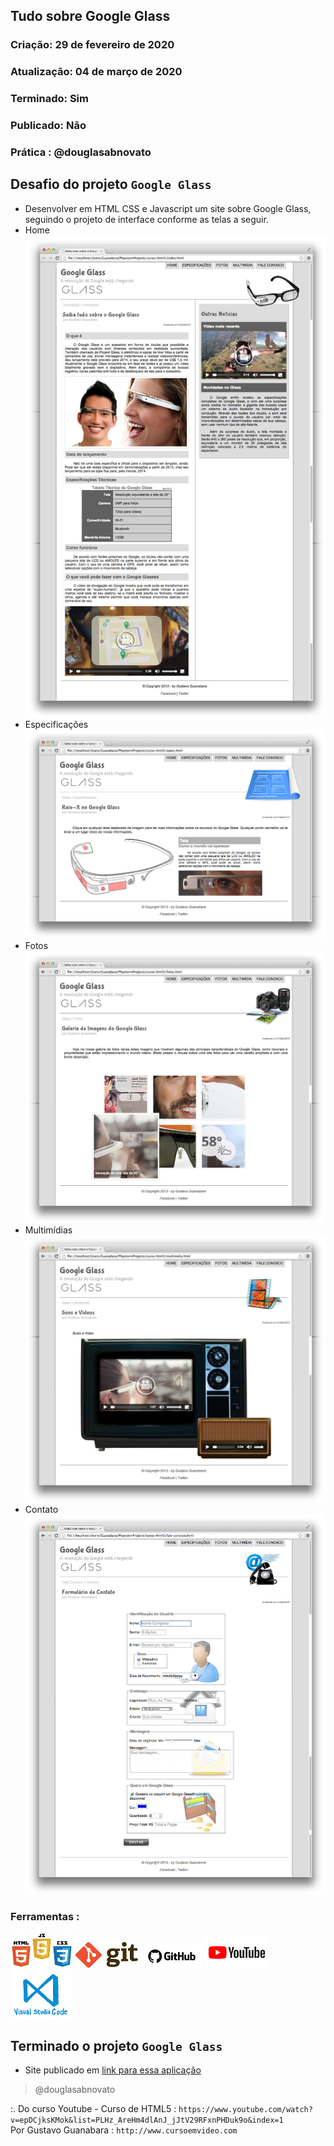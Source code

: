## Tudo sobre Google Glass

### Criação: 29 de fevereiro de 2020
### Atualização: 04 de março de 2020
### Terminado: Sim
### Publicado: Não
### Prática : @douglasabnovato

## Desafio do projeto `Google Glass`
- Desenvolver em HTML CSS e Javascript um site sobre Google Glass, seguindo o projeto de interface conforme as telas a seguir.
- Home<br/>![Google Glass](/_interface/01-index.jpg)<br/>
- Especificações<br/>![Google Glass](/_interface/02-specs.jpg)<br/>
- Fotos<br/>![Google Glass](/_interface/03-fotos.jpg)<br/>
- Multimídias<br/>![Google Glass](/_interface/04-multimidia.jpg)<br/>
- Contato<br/>![Google Glass](/_interface/05-fale-conosco.jpg)<br/>

### Ferramentas : 
![HTML/CSS/Javascript](/images/logo-html-css-js.jpeg)
![Git](/images/logo-git.png)
![Github](/images/logo-github.png)
![Youtube](/images/logo-youtube.png)
![VSCode](/images/logo-VSCode.png)

## Terminado o projeto `Google Glass`
- Site publicado em [link para essa aplicação](https://www.google.com.br)

>@douglasabnovato

:. Do curso Youtube - Curso de HTML5 : `https://www.youtube.com/watch?v=epDCjksKMok&list=PLHz_AreHm4dlAnJ_jJtV29RFxnPHDuk9o&index=1`</br>
Por Gustavo Guanabara :  `http://www.cursoemvideo.com`